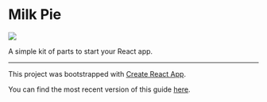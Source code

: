 Milk Pie
===================
![](https://i.imgur.com/0dlBpUi.png)

A simple kit of parts to start your React app.


----------


This project was bootstrapped with [Create React App](https://github.com/facebookincubator/create-react-app).

You can find the most recent version of this guide [here](https://github.com/facebookincubator/create-react-app/blob/master/packages/react-scripts/template/README.md).

